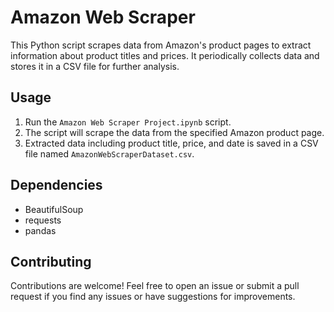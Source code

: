 # Amazon Web Scraper

This Python script scrapes data from Amazon's product pages to extract information about product titles and prices. It periodically collects data and stores it in a CSV file for further analysis.

## Usage
1. Run the `Amazon Web Scraper Project.ipynb` script.
2. The script will scrape the data from the specified Amazon product page.
3. Extracted data including product title, price, and date is saved in a CSV file named `AmazonWebScraperDataset.csv`.

## Dependencies
- BeautifulSoup
- requests
- pandas

## Contributing
Contributions are welcome! Feel free to open an issue or submit a pull request if you find any issues or have suggestions for improvements.
